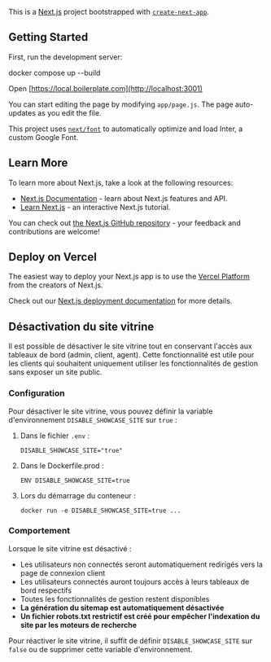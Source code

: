 This is a [Next.js](https://nextjs.org/) project bootstrapped with [`create-next-app`](https://github.com/vercel/next.js/tree/canary/packages/create-next-app).

## Getting Started

First, run the development server:

docker compose up --build

Open [https://local.boilerplate.com](http://localhost:3001)

You can start editing the page by modifying `app/page.js`. The page auto-updates as you edit the file.

This project uses [`next/font`](https://nextjs.org/docs/basic-features/font-optimization) to automatically optimize and load Inter, a custom Google Font.

## Learn More

To learn more about Next.js, take a look at the following resources:

- [Next.js Documentation](https://nextjs.org/docs) - learn about Next.js features and API.
- [Learn Next.js](https://nextjs.org/learn) - an interactive Next.js tutorial.

You can check out [the Next.js GitHub repository](https://github.com/vercel/next.js/) - your feedback and contributions are welcome!

## Deploy on Vercel

The easiest way to deploy your Next.js app is to use the [Vercel Platform](https://vercel.com/new?utm_medium=default-template&filter=next.js&utm_source=create-next-app&utm_campaign=create-next-app-readme) from the creators of Next.js.

Check out our [Next.js deployment documentation](https://nextjs.org/docs/deployment) for more details.

## Désactivation du site vitrine

Il est possible de désactiver le site vitrine tout en conservant l'accès aux tableaux de bord (admin, client, agent). Cette fonctionnalité est utile pour les clients qui souhaitent uniquement utiliser les fonctionnalités de gestion sans exposer un site public.

### Configuration

Pour désactiver le site vitrine, vous pouvez définir la variable d'environnement `DISABLE_SHOWCASE_SITE` sur `true` :

1. Dans le fichier `.env` :

   ```
   DISABLE_SHOWCASE_SITE="true"
   ```

2. Dans le Dockerfile.prod :

   ```
   ENV DISABLE_SHOWCASE_SITE=true
   ```

3. Lors du démarrage du conteneur :
   ```
   docker run -e DISABLE_SHOWCASE_SITE=true ...
   ```

### Comportement

Lorsque le site vitrine est désactivé :

- Les utilisateurs non connectés seront automatiquement redirigés vers la page de connexion client
- Les utilisateurs connectés auront toujours accès à leurs tableaux de bord respectifs
- Toutes les fonctionnalités de gestion restent disponibles
- **La génération du sitemap est automatiquement désactivée**
- **Un fichier robots.txt restrictif est créé pour empêcher l'indexation du site par les moteurs de recherche**

Pour réactiver le site vitrine, il suffit de définir `DISABLE_SHOWCASE_SITE` sur `false` ou de supprimer cette variable d'environnement.
